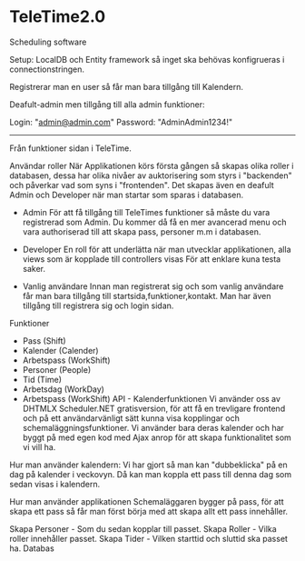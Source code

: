 # TeleTime2.0
Scheduling software

Setup:
LocalDB och Entity framework så inget ska behövas konfigrueras i connectionstringen.

Registrerar man en user så får man bara tillgång till Kalendern.

Deafult-admin men tillgång till alla admin funktioner:

Login: "admin@admin.com"
Password: "AdminAdmin1234!"

_____________________________________________________________________________________________________________________________________

Från funktioner sidan i TeleTime.

Användar roller
När Applikationen körs första gången så skapas olika roller i databasen, dessa har olika nivåer av auktorisering som styrs i "backenden"
och påverkar vad som syns i "frontenden". Det skapas även en deafult Admin och Developer när man startar som sparas i databasen.

- Admin
För att få tillgång till TeleTimes funktioner så måste du vara registrerad som Admin.
Du kommer då få en mer avancerad menu och vara authoriserad till att skapa pass, personer m.m i databasen.

- Developer
En roll för att underlätta när man utvecklar applikationen, alla views som är kopplade till controllers visas
För att enklare kuna testa saker.

- Vanlig användare
Innan man registrerat sig och som vanlig användare får man bara tillgång till startsida,funktioner,kontakt.
Man har även tillgång till registrera sig och login sidan.

Funktioner
- Pass (Shift)
- Kalender (Calender)
- Arbetspass (WorkShift)
- Personer (People)
- Tid (Time)
- Arbetsdag (WorkDay)
- Arbetspass (WorkShift)
API - Kalenderfunktionen
Vi använder oss av DHTMLX Scheduler.NET gratisversion, för att få en trevligare frontend och på ett användarvänligt sätt kunna visa kopplingar och schemaläggningsfunktioner.
Vi använder bara deras kalender och har byggt på med egen kod med Ajax anrop för att skapa funktionalitet som vi vill ha.

Hur man använder kalendern:
Vi har gjort så man kan "dubbeklicka" på en dag på kalender i veckovyn.
Då kan man koppla ett pass till denna dag som sedan visas i kalendern.

Hur man använder applikationen
Schemaläggaren bygger på pass, för att skapa ett pass så får man först börja med att skapa allt ett pass innehåller.

Skapa Personer - Som du sedan kopplar till passet.
Skapa Roller - Vilka roller innehåller passet.
Skapa Tider - Vilken starttid och sluttid ska passet ha.
Databas
